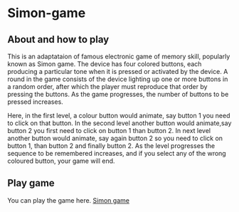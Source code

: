 # Simon-game
## About and how to play
This is an adaptataion of famous electronic game of memory skill, popularly known as Simon game. The device has four colored buttons, each producing a particular tone when it is pressed or activated by the device. A round in the game consists of the device lighting up one or more buttons in a random order, after which the player must reproduce that order by pressing the buttons. As the game progresses, the number of buttons to be pressed increases.

Here, in the first level, a colour button would animate, say button 1 you need to click on that button. In the second level another button would animate,say button 2 you first need to click on button 1 than button 2. In next level another button would animate, say again button 2 so you need to click on button 1, than button 2 and finally button 2.
As the level progresses the sequence to be remembered increases, and if you select any of the wrong coloured button, your game will end.

## Play game
You can play the game here. [Simon game](https://bhavesh0902.github.io/Simon-game/)
